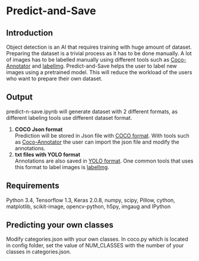 # Predict-and-Save

## Introduction
Object detection is an AI that requires training with huge amount of dataset. Preparing the dataset is a trivial process as it has to be done manually. A lot of images has to be labelled manually using different tools such as [Coco-Annotator](https://github.com/jsbroks/coco-annotator.git) and [labelImg](https://github.com/tzutalin/labelImg). Predict-and-Save helps the user to label new images using a pretrained model. This will reduce the workload of the users who want to prepare their own dataset.

## Output
predict-n-save.ipynb will generate dataset with 2 different formats, as different labeling tools use different dataset format.
1. **COCO Json format**  
Prediction will be stored in Json file with [COCO format](https://www.immersivelimit.com/tutorials/create-coco-annotations-from-scratch). With tools such as [Coco-Annotator](https://github.com/jsbroks/coco-annotator.git) the user can import the json file and modify the annotations.
2. **txt files with YOLO format**  
Annotations are also saved in [YOLO format](https://github.com/AlexeyAB/Yolo_mark/issues/60). One common tools that uses this format to label images is [labelImg](https://github.com/tzutalin/labelImg).

## Requirements
Python 3.4, Tensorflow 1.3, Keras 2.0.8, numpy, scipy, Pillow, cython, matplotlib, scikit-image, opencv-python, h5py, imgaug and IPython

## Predicting your own classes
Modify categories.json with your own classes. In coco.py which is located in config folder, set the value of NUM_CLASSES with the number of your classes in categories.json.
